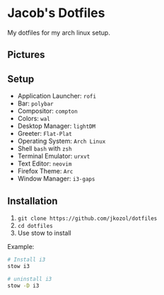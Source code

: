 # Jacob's Dotfiles

My dotfiles for my arch linux setup. 


## Pictures


## Setup 

- Application Launcher: `rofi`
- Bar: `polybar`
- Compositor: `compton`
- Colors: `wal`
- Desktop Manager: `lightDM`
- Greeter: `Flat-Plat`
- Operating System: `Arch Linux`
- Shell `bash` with `zsh`
- Terminal Emulator: `urxvt`
- Text Editor: `neovim`
- Firefox Theme: `Arc`
- Window Manager: `i3-gaps`


## Installation

1. `git clone https://github.com/jkozol/dotfiles`
2. `cd dotfiles`
3. Use stow to install

Example:
```sh
# Install i3
stow i3

# uninstall i3
stow -D i3 
```

